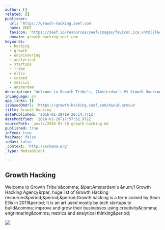 ```yaml
---
author: []
related: []
publisher:
  url: 'https://growth-hacking.zeef.com'
  name: ZEEF
  favicon: 'https://zeef.io/resources/zeef/images/favicon.ico.xhtml?ln=zeef&v=2016.1.2'
  domain: growth-hacking.zeef.com
keywords:
  - hacking
  - growth
  - engrinnering
  - analytical
  - startups
  - tribe
  - ellis
  - coined
  - metrics
  - amsterdam
description: "Welcome to Growth Tribe's, (Amsterdam's #1 Growth Hacking Agency) huge list of Growth Hacking resources...Growth hacking is a term coined by Sean Ellis in 2011. It is an art used mostly by tech startups to build, improve and grow their businesses using creativity, engrinnering, metrics and analytical thinking."
inLanguage: en
app_links: []
isBasedOnUrl: 'https://growth-hacking.zeef.com/david.arnoux'
title: Growth Hacking
datePublished: '2016-01-28T19:20:14.771Z'
dateModified: '2016-01-28T17:57:52.972Z'
sourcePath: _posts/2016-01-28-growth-hacking.md
published: true
inFeed: true
hasPage: false
inNav: false
_context: 'http://schema.org'
_type: MediaObject

---
```

<article style=""><h1>Growth Hacking</h1><p>Welcome to Growth Tribe's&amp;comma; &amp;lpar;Amsterdam's &amp;num;1 Growth Hacking Agency&amp;rpar; huge list of Growth Hacking resources&amp;period;&amp;period;&amp;period;Growth hacking is a term coined by Sean Ellis in 2011&amp;period; It is an art used mostly by tech startups to build&amp;comma; improve and grow their businesses using creativity&amp;comma; engrinnering&amp;comma; metrics and analytical thinking&amp;period;</p><img src="https://zeef.io/image/22494/300/s?1453217003452" /></article>